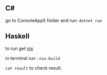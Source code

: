 ## C# 
go to ConsoleApp5 folder and run:
```dotnet run```


## Haskell

to run get [nix](https://nixos.org/download.html "nix")

in terminal run :
```nix-build```


```cat result``` to check result.
